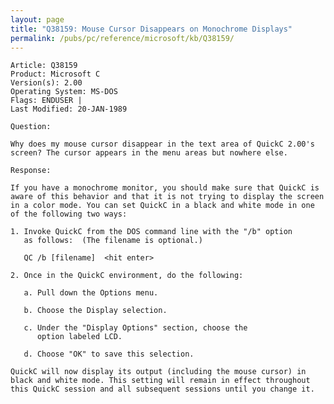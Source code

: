 ```yaml
---
layout: page
title: "Q38159: Mouse Cursor Disappears on Monochrome Displays"
permalink: /pubs/pc/reference/microsoft/kb/Q38159/
---
```


	Article: Q38159
	Product: Microsoft C
	Version(s): 2.00
	Operating System: MS-DOS
	Flags: ENDUSER |
	Last Modified: 20-JAN-1989
	
	Question:
	
	Why does my mouse cursor disappear in the text area of QuickC 2.00's
	screen? The cursor appears in the menu areas but nowhere else.
	
	Response:
	
	If you have a monochrome monitor, you should make sure that QuickC is
	aware of this behavior and that it is not trying to display the screen
	in a color mode. You can set QuickC in a black and white mode in one
	of the following two ways:
	
	1. Invoke QuickC from the DOS command line with the "/b" option
	   as follows:  (The filename is optional.)
	
	   QC /b [filename]  <hit enter>
	
	2. Once in the QuickC environment, do the following:
	
	   a. Pull down the Options menu.
	
	   b. Choose the Display selection.
	
	   c. Under the "Display Options" section, choose the
	      option labeled LCD.
	
	   d. Choose "OK" to save this selection.
	
	QuickC will now display its output (including the mouse cursor) in
	black and white mode. This setting will remain in effect throughout
	this QuickC session and all subsequent sessions until you change it.
